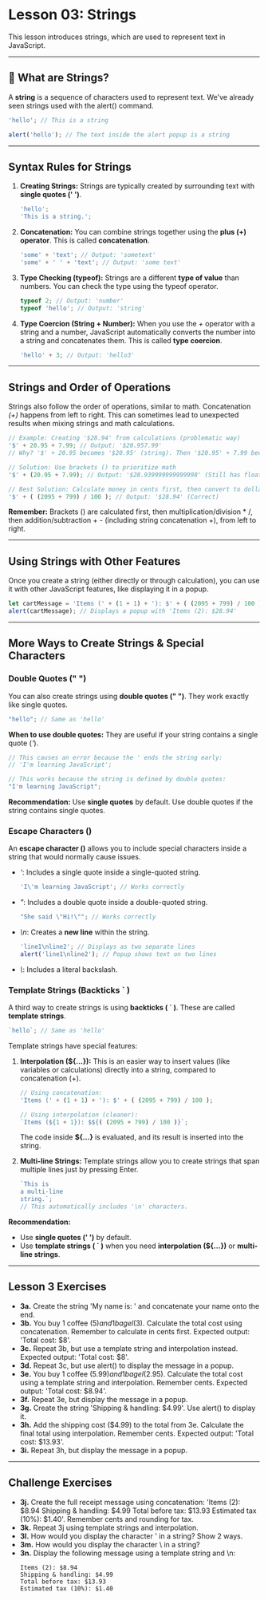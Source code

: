 # Lesson 03: Strings

This lesson introduces strings, which are used to represent text in JavaScript.

---

## 🔡 What are Strings?

A **string** is a sequence of characters used to represent text. We've already seen strings used with the alert() command.

```javascript
'hello'; // This is a string

alert('hello'); // The text inside the alert popup is a string
````

-----

## Syntax Rules for Strings

1.  **Creating Strings:** Strings are typically created by surrounding text with **single quotes (' ')**.

    ```javascript
    'hello';
    'This is a string.';
    ```

2.  **Concatenation:** You can combine strings together using the **plus (+) operator**. This is called **concatenation**.

    ```javascript
    'some' + 'text'; // Output: 'sometext'
    'some' + ' ' + 'text'; // Output: 'some text'
    ```

3.  **Type Checking (typeof):** Strings are a different **type of value** than numbers. You can check the type using the typeof operator.

    ```javascript
    typeof 2; // Output: 'number'
    typeof 'hello'; // Output: 'string'
    ```

4.  **Type Coercion (String + Number):** When you use the *+* operator with a string and a number, JavaScript automatically converts the number into a string and concatenates them. This is called **type coercion**.

    ```javascript
    'hello' + 3; // Output: 'hello3'
    ```

-----

## Strings and Order of Operations

Strings also follow the order of operations, similar to math. Concatenation *(+)* happens from left to right. This can sometimes lead to unexpected results when mixing strings and math calculations.

```javascript
// Example: Creating '$28.94' from calculations (problematic way)
'$' + 20.95 + 7.99; // Output: '$20.957.99'
// Why? '$' + 20.95 becomes '$20.95' (string). Then '$20.95' + 7.99 becomes '$20.957.99' (string).

// Solution: Use brackets () to prioritize math
'$' + (20.95 + 7.99); // Output: '$28.939999999999998' (Still has float inaccuracy)

// Best Solution: Calculate money in cents first, then convert to dollars
'$' + ( (2095 + 799) / 100 ); // Output: '$28.94' (Correct)
```

**Remember:** Brackets () are calculated first, then multiplication/division * /, then addition/subtraction + - (including string concatenation +), from left to right.

-----

## Using Strings with Other Features

Once you create a string (either directly or through calculation), you can use it with other JavaScript features, like displaying it in a popup.

```javascript
let cartMessage = 'Items (' + (1 + 1) + '): $' + ( (2095 + 799) / 100 );
alert(cartMessage); // Displays a popup with 'Items (2): $28.94'
```

-----

## More Ways to Create Strings & Special Characters

### Double Quotes (" ")

You can also create strings using **double quotes (" ")**. They work exactly like single quotes.

```javascript
"hello"; // Same as 'hello'
```

**When to use double quotes:** They are useful if your string contains a single quote (*'*).

```javascript
// This causes an error because the ' ends the string early:
// 'I'm learning JavaScript';

// This works because the string is defined by double quotes:
"I'm learning JavaScript";
```

**Recommendation:** Use **single quotes** by default. Use double quotes if the string contains single quotes.

### Escape Characters (\)

An **escape character (\)** allows you to include special characters inside a string that would normally cause issues.

  * *\'*: Includes a single quote inside a single-quoted string.
    ```javascript
    'I\'m learning JavaScript'; // Works correctly
    ```
  * *\"*: Includes a double quote inside a double-quoted string.
    ```javascript
    "She said \"Hi!\""; // Works correctly
    ```
  * *\n*: Creates a **new line** within the string.
    ```javascript
    'line1\nline2'; // Displays as two separate lines
    alert('line1\nline2'); // Popup shows text on two lines
    ```
  * *\\*: Includes a literal backslash.

### Template Strings (Backticks ` )

A third way to create strings is using **backticks ( ` )**. These are called **template strings**.

```javascript
`hello`; // Same as 'hello'
```

Template strings have special features:

1.  **Interpolation (${...}):** This is an easier way to insert values (like variables or calculations) directly into a string, compared to concatenation (+).

    ```javascript
    // Using concatenation:
    'Items (' + (1 + 1) + '): $' + ( (2095 + 799) / 100 );

    // Using interpolation (cleaner):
    `Items (${1 + 1}): $${( (2095 + 799) / 100 )}`;
    ```

    The code inside **${...}** is evaluated, and its result is inserted into the string.

2.  **Multi-line Strings:** Template strings allow you to create strings that span multiple lines just by pressing Enter.

    ```javascript
    `This is
    a multi-line
    string.`;
    // This automatically includes '\n' characters.
    ```

**Recommendation:**

  * Use **single quotes (' ')** by default.
  * Use **template strings ( ` )** when you need **interpolation (${...})** or **multi-line strings**.

-----

## Lesson 3 Exercises

  * **3a.** Create the string 'My name is: ' and concatenate your name onto the end.
  * **3b.** You buy 1 coffee ($5) and 1 bagel ($3). Calculate the total cost using concatenation. Remember to calculate in cents first. Expected output: 'Total cost: $8'.
  * **3c.** Repeat 3b, but use a template string and interpolation instead. Expected output: 'Total cost: $8'.
  * **3d.** Repeat 3c, but use alert() to display the message in a popup.
  * **3e.** You buy 1 coffee ($5.99) and 1 bagel ($2.95). Calculate the total cost using a template string and interpolation. Remember cents. Expected output: 'Total cost: $8.94'.
  * **3f.** Repeat 3e, but display the message in a popup.
  * **3g.** Create the string 'Shipping & handling: $4.99'. Use alert() to display it.
  * **3h.** Add the shipping cost ($4.99) to the total from 3e. Calculate the final total using interpolation. Remember cents. Expected output: 'Total cost: $13.93'.
  * **3i.** Repeat 3h, but display the message in a popup.

-----

## Challenge Exercises

  * **3j.** Create the full receipt message using concatenation: 'Items (2): $8.94 Shipping & handling: $4.99 Total before tax: $13.93 Estimated tax (10%): $1.40'. Remember cents and rounding for tax.
  * **3k.** Repeat 3j using template strings and interpolation.
  * **3l.** How would you display the character ' in a string? Show 2 ways.
  * **3m.** How would you display the character \ in a string?
  * **3n.** Display the following message using a template string and \n:
    ```
    Items (2): $8.94
    Shipping & handling: $4.99
    Total before tax: $13.93
    Estimated tax (10%): $1.40
    ```
